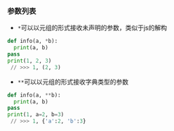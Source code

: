 ### 参数列表
- `*`可以以元组的形式接收未声明的参数，类似于js的解构
``` python
def info(a, *b):
  print(a, b)
pass
print(1, 2, 3) 
 // >>> 1, (2, 3)
```

- `**`可以以元组的形式接收字典类型的参数
``` python
def info(a, **b):
  print(a, b)
pass
print(1, a=2, b=3) 
 // >>> 1, {'a':2, 'b':3}
```
